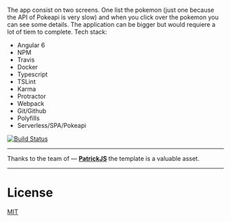 The app consist on two screens. One list the pokemon (just one because the API of Pokeapi is very slow) and when you click over the pokemon you can see some details. The application can be bigger but would requiere a lot of tiem to complete.
Tech stack:
* Angular 6
* NPM
* Travis
* Docker
* Typescript
* TSLint
* Karma
* Protractor
* Webpack
* Git/Github
* Polyfills
* Serverless/SPA/Pokeapi

[![Build Status](https://travis-ci.org/dluciano/pokedex.svg?branch=master)](https://travis-ci.org/dluciano/pokedex)
___

Thanks to the team of — [**PatrickJS**](https://twitter.com/gdi2290) the template is a valuable asset.

___

# License
 [MIT](/LICENSE)

